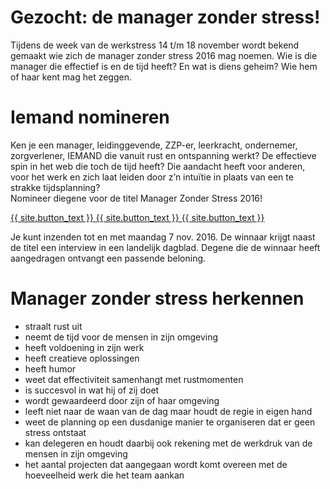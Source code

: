 # Gezocht: de manager zonder stress!
Tijdens de week van de werkstress 14 t/m 18 november wordt bekend gemaakt wie zich de manager zonder stress 2016 mag noemen. Wie is die manager die effectief is en de tijd heeft? En wat is diens geheim? Wie hem of haar kent mag het zeggen.

# Iemand nomineren
Ken je een manager, leidinggevende, ZZP-er, leerkracht, ondernemer, zorgverlener, IEMAND die vanuit rust en ontspanning werkt? De effectieve spin in het web die toch de tijd heeft? Die aandacht heeft voor anderen, voor het werk en zich laat leiden door z’n intuïtie in plaats van een te strakke tijdsplanning?<br>
Nomineer diegene voor de titel Manager Zonder Stress 2016!

<div class="submit-wrapper">
  <a href="https://btn.ymlp.com/xgemhhbegmgmh" class="submit">
    <span class='part space-taker'>{{ site.button_text }}</span>
    <span class='part hover'>{{ site.button_text }}</span>
    <span class='no-hover-wrapper'>
      <span class='part no-hover'>{{ site.button_text }}</span>
    </span>
  </a>
</div>

Je kunt inzenden tot en met maandag 7 nov. 2016. De winnaar krijgt naast de titel een interview in een landelijk dagblad. Degene die de winnaar heeft aangedragen ontvangt een passende beloning.

# Manager zonder stress herkennen

- straalt rust uit
- neemt de tijd voor de mensen in zijn omgeving
- heeft voldoening in zijn werk
- heeft creatieve oplossingen
- heeft humor
- weet dat effectiviteit samenhangt met rustmomenten
- is succesvol in wat hij of zij doet
- wordt gewaardeerd door zijn of haar omgeving
- leeft niet naar de waan van de dag maar houdt de regie in eigen hand
- weet de planning op een dusdanige manier te organiseren dat er geen stress ontstaat
- kan delegeren en houdt daarbij ook rekening met de werkdruk van de mensen in zijn omgeving
- het aantal projecten dat aangegaan wordt komt overeen met de hoeveelheid werk die het team aankan
